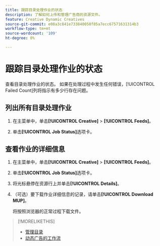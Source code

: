 ```yaml
---
title: 跟踪目录处理作业的状态
description: 了解如何上传和管理广告商的资源文件。
feature: Creative Dynamic Creatives
source-git-commit: e08a3c841e733840058f85a7ecc67571631314b3
workflow-type: tm+mt
source-wordcount: '109'
ht-degree: 0%

---
```


# 跟踪目录处理作业的状态

查看目录处理作业的状态。 如果在处理过程中发生任何错误，[!UICONTROL Failed Count]列将指示有多少行存在问题。

<!-- Validate and reword:

By clicking on "View Failure" on the right, you can see further details about the error. The most common errors are "Image processing error" where there is a missing image asset, or "Duplicate partnum" where the unique column has a non-unique name that is referenced in another feed or within the same feed file.

-->

## 列出所有目录处理作业

1. 在主菜单中，单击&#x200B;**[!UICONTROL Creative]** > **[!UICONTROL Feeds]**。

1. 单击&#x200B;**[!UICONTROL Job Status]**&#x200B;选项卡。

## 查看作业的详细信息

1. 在主菜单中，单击&#x200B;**[!UICONTROL Creative]** > **[!UICONTROL Feeds]**。

1. 单击&#x200B;**[!UICONTROL Job Status]**&#x200B;选项卡。

1. 将光标悬停在资源行上并单击&#x200B;**[!UICONTROL Details]**。

1. （可选）要下载作业详细信息的记录，请单击&#x200B;**[!UICONTROL Download MUP]**。<!-- What does this mean? -->

   将按照浏览器的正常过程下载文件。

>[!MORELIKETHIS]
>
>* [管理目录](/help/creative/feeds/catalog-manage.md)
>* [动态广告的工作流](/help/creative/introduction/workflow-dynamic-ads.md)
